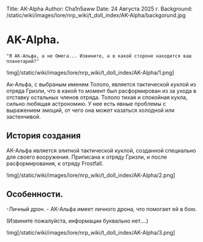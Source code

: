 Title: AK-Alpha
Author: Cha1n5aww
Date: 24 Августа 2025 г.
Background: /static/wiki/images/lore/nrp_wiki/t_doll_index/AK-Alpha/backgorund.jpg

# AK-Alpha.
```
"Я АК-Альфа, а не Омега... Извините, а в какой стороне находится ваш планетарий?"
```

!img[/static/wiki/images/lore/nrp_wiki/t_doll_index/AK-Alpha/1.png]

Ак-Альфа, с выбраным именем Тололо, является тактической куклой из отряда Гризли, что в какой то момент был расформирован из за ухода в отставку остальных членов отряда. Тололо тихая и спокойная кукла, сильно любящая астрономию. У нее есть явные проблемы с выражением эмоций, от чего она может казаться холодной или застенчивой.

## История создания
АК-Альфа является элитной тактической куклой, созданной специально для своего вооружения. Приписана к отряду Гризли, и после расформирования, к отряду Frostfall.

!img[/static/wiki/images/lore/nrp_wiki/t_doll_index/AK-Alpha/2.png]

## Особенности.
-Личный дрон. - АК-Альфа имеет личного дрона, что помогает ей в бою.

(Извините пожалуйста, информации буквально нет....)

!img[/static/wiki/images/lore/nrp_wiki/t_doll_index/AK-Alpha/3.png]
